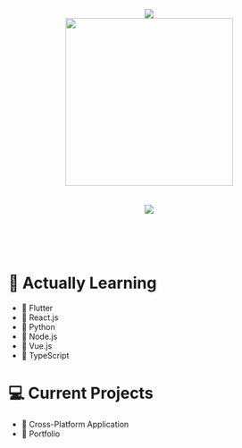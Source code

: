 <div align = "center">
    <img src="https://readme-typing-svg.herokuapp.com?color=%23F78E0D&center=true&vCenter=true&height=100&lines=Hello+world;My+name+is+Alberto"/>
</div>
<div align="center">
    <img  width="300" src="https://media.giphy.com/media/h8mB9WD5K406EM1wn2/giphy.gif"/>
</div>
<br><br>
<div align="center" >
    <img  src="http://github-readme-streak-stats.herokuapp.com?user=AprKali&theme=dark&date_format=M%20j%5B%2C%20Y%5D" />
</div>
<br><br><br><br>




# :bookmark_tabs: Actually Learning
 - :blue_book: Flutter
 - 📘 React.js
 - :green_book: Python
 - :green_book: Node.js
 - :green_book: Vue.js
 - :orange_book: TypeScript

# :computer: Current Projects 
 - :floppy_disk: Cross-Platform Application
 - :floppy_disk: Portfolio


